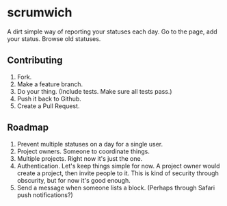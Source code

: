 scrumwich
=========

A dirt simple way of reporting your statuses each day. Go to the page, add your status. Browse old statuses.

## Contributing
1. Fork.
2. Make a feature branch.
3. Do your thing. (Include tests. Make sure all tests pass.)
4. Push it back to Github.
5. Create a Pull Request.

## Roadmap
1. Prevent multiple statuses on a day for a single user.
2. Project owners. Someone to coordinate things.
2. Multiple projects. Right now it's just the one.
3. Authentication. Let's keep things simple for now. A project owner would create a project, then invite people to it. This is kind of security through obscurity, but for now it's good enough.
4. Send a message when someone lists a block. (Perhaps through Safari push notifications?)
